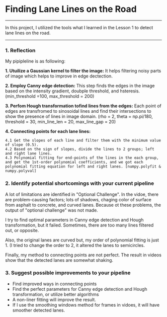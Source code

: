 # **Finding Lane Lines on the Road** 

___

In this project, I utilized the tools what I learned in the Lesson 1 to detect lane lines on the road. 

___


### 1. Reflection

My pipipleline is as following:

**1. Utuilize a Gaussian kernel to filter the image:**
    It helps filtering noisy parts of image which helps to improve in edge dectection.

**2. Employ Canny edge detection:**
    This step finds the edges in the image based on the intensity gradient, doubple threshold, and hsteresis. (min_threshold =100, max_threshold = 200)
    
**3. Perfom Hough transformation tofind lines from the edges:**
    Each point of edges are transfromed to sinosoidal lines and find their intersections to show the presence of lines in image domain. (rho = 2, theta = np.pi/180, threshold = 30, min_line_len = 20, max_line_gap = 20)
    
**4. Connecting points for each lane lines:**

    4.1 Get the slopes of each line and filter them with the minimum value of slope (0.5).
    4.2 Based on the sign of slopes, divide the lines to 2 groups; left and right lane lines.
    4.3 Polynomial fitting for end-points of the lines in the each group, and get the 1st-order polynomial coefficients, and we got each polynomial fitting equation for left and right lanes. [numpy.polyfit & numpy.polyval]
    
### 2. Identify potential shortcomings with your current pipeline

A lot of limitations are identified in "Optional Challenge". In the vidoe, there are problem-causing factors; lots of shadows, chaging color of surface from asphalt to concrete, and curved lanes. Because ot these problems, the output of "optional challenge" was not made.

I try to find optimal parameters in Canny edge detection and Hough transformation, but it failed. Sometimes, there are too many lines filtered out, or opposite.

Also, the original lanes are curved but, my order of polynomial fitting is just 1. (I tried to change the order to 2, it altered the lanes to semicircles.

Finally, my method to connecting points are not perfect. The result in videos show that the detected lanes are somewhat shaking. 

### 3. Suggest possible improvements to your pipeline

* Find improved ways in connecting points
* Find the perfect parameters for Canny edge detection and Hough transformation, or utilize better algorithms
* A non-liner fitting will improve the result.
* If I use the smoothing windows method for frames in vidoes, it will have smoother detected lanes.

